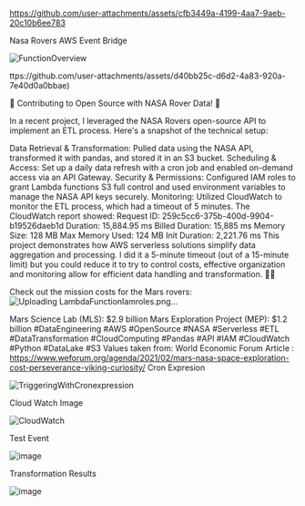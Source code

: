 
https://github.com/user-attachments/assets/cfb3449a-4199-4aa7-9aeb-20c10b6ee783



Nasa Rovers AWS Event Bridge 


![FunctionOverview](https://github.com/user-attachments/assets/5bb6355f-4a34-4f6d-8f37-df7d0cbad1c5)


ttps://github.com/user-attachments/assets/d40bb25c-d6d2-4a83-920a-7e40d0a0bbae)

🚀 Contributing to Open Source with NASA Rover Data! 🚀

In a recent project, I leveraged the NASA Rovers open-source API to implement an ETL process. Here's a snapshot of the technical setup:

Data Retrieval & Transformation: Pulled data using the NASA API, transformed it with pandas, and stored it in an S3 bucket.
Scheduling & Access: Set up a daily data refresh with a cron job and enabled on-demand access via an API Gateway.
Security & Permissions: Configured IAM roles to grant Lambda functions S3 full control and used environment variables to manage the NASA API keys securely.
Monitoring: Utilized CloudWatch to monitor the ETL process, which had a timeout of 5 minutes. The CloudWatch report showed:
Request ID: 259c5cc6-375b-400d-9904-b19526daeb1d
Duration: 15,884.95 ms
Billed Duration: 15,885 ms
Memory Size: 128 MB
Max Memory Used: 124 MB
Init Duration: 2,221.76 ms
This project demonstrates how AWS serverless solutions simplify data aggregation and processing. I did it a 5-minute timeout (out of a 15-minute limit) but you could reduce it to try to control costs,
effective organization and monitoring allow for efficient data handling and transformation. 🌌💡

Check out the mission costs for the Mars rovers:
![Uploading LambdaFunctionIamroles.png…]()

Mars Science Lab (MLS): $2.9 billion
Mars Exploration Project (MEP): $1.2 billion
#DataEngineering #AWS #OpenSource #NASA #Serverless #ETL #DataTransformation #CloudComputing #Pandas #API #IAM #CloudWatch #Python #DataLake #S3
Values taken from: World Economic Forum Article : https://www.weforum.org/agenda/2021/02/mars-nasa-space-exploration-cost-perseverance-viking-curiosity/
Cron Expresion

![TriggeringWithCronexpression](https://github.com/user-attachments/assets/47ce1d12-b668-4d9e-ba24-bcedae944197)





Cloud Watch Image

![CloudWatch](https://github.com/user-attachments/assets/439b1830-8caf-48cb-ab00-73c8a487d528)


Test Event

![image](https://github.com/user-attachments/assets/fea74240-0839-42f9-9f16-ffb7166961a8)


Transformation Results 

![image](https://github.com/user-attachments/assets/d17f5f1d-7829-4ed8-8ed9-4fd60a4ca53d)


